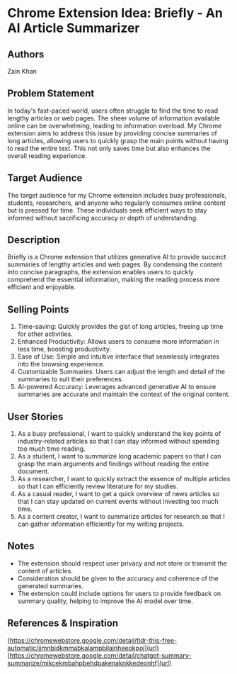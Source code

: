 # Chrome Extension Idea: Briefly - An AI Article Summarizer

## Authors

Zain Khan

## Problem Statement

In today's fast-paced world, users often struggle to find the time to read lengthy articles or web pages. The sheer volume of information available online can be overwhelming, leading to information overload. My Chrome extension aims to address this issue by providing concise summaries of long articles, allowing users to quickly grasp the main points without having to read the entire text. This not only saves time but also enhances the overall reading experience.

## Target Audience

The target audience for my Chrome extension includes busy professionals, students, researchers, and anyone who regularly consumes online content but is pressed for time. These individuals seek efficient ways to stay informed without sacrificing accuracy or depth of understanding.
## Description

Briefly is a Chrome extension that utilizes generative AI to provide succinct summaries of lengthy articles and web pages. By condensing the content into concise paragraphs, the extension enables users to quickly comprehend the essential information, making the reading process more efficient and enjoyable.

## Selling Points

1. Time-saving: Quickly provides the gist of long articles, freeing up time for other activities.
2. Enhanced Productivity: Allows users to consume more information in less time, boosting productivity.
3. Ease of Use: Simple and intuitive interface that seamlessly integrates into the browsing experience.
4. Customizable Summaries: Users can adjust the length and detail of the summaries to suit their preferences.
5. AI-powered Accuracy: Leverages advanced generative AI to ensure summaries are accurate and maintain the context of the original content.

## User Stories

1. As a busy professional, I want to quickly understand the key points of industry-related articles so that I can stay informed without spending too much time reading.
2. As a student, I want to summarize long academic papers so that I can grasp the main arguments and findings without reading the entire document.
3. As a researcher, I want to quickly extract the essence of multiple articles so that I can efficiently review literature for my studies.
4. As a casual reader, I want to get a quick overview of news articles so that I can stay updated on current events without investing too much time.
5. As a content creator, I want to summarize articles for research so that I can gather information efficiently for my writing projects.

## Notes

- The extension should respect user privacy and not store or transmit the content of articles.
- Consideration should be given to the accuracy and coherence of the generated summaries.
- The extension could include options for users to provide feedback on summary quality, helping to improve the AI model over time.

## References & Inspiration
[https://chromewebstore.google.com/detail/tldr-this-free-automatic/jjmnbidkmmabkalampbilajnheeokpoj](url)
[https://chromewebstore.google.com/detail/chatgpt-summary-summarize/mikcekmbahpbehdpakenaknkkedeonhf](url)
